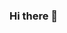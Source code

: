 ### Hi there 👋

<!--
**LuisAngelrtz/LuisAngelrtz** is a ✨ _special_ ✨ repository because its `README.md` (this file) appears on your GitHub profile.



- 🌱 Actualmente estoy aprendiendo programacion.
- 👯 la programacion me esta agradando.
- 🤔 estudiante.
- 😎 Me gustan los videojuegos
